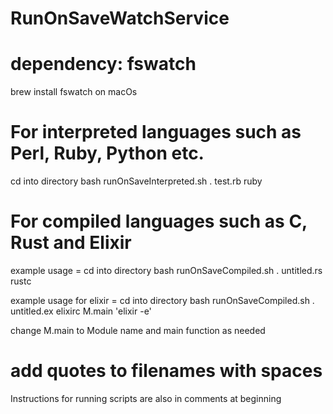 # RunOnSaveWatchService

# dependency: fswatch

brew install fswatch on macOs


# For interpreted languages such as Perl, Ruby, Python etc.
cd into directory
bash runOnSaveInterpreted.sh . test.rb ruby

# For compiled languages such as C, Rust and Elixir
example usage = cd into directory
bash runOnSaveCompiled.sh . untitled.rs rustc

example usage for elixir = cd into directory
bash runOnSaveCompiled.sh . untitled.ex elixirc M.main 'elixir -e'

change M.main to Module name and main function as needed

# add quotes to filenames with spaces

Instructions for running scripts are also in comments at beginning
